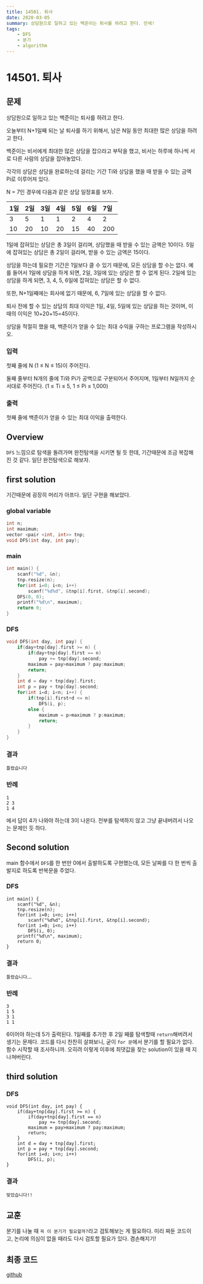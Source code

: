 ```yaml
---
title: 14501. 퇴사
date: 2020-03-05
summary: 상담원으로 일하고 있는 백준이는 퇴사를 하려고 한다. 만세!
tags:
    - DFS
    - 분기
    - algorithm
---
```

# 14501. 퇴사
## 문제

상담원으로 일하고 있는 백준이는 퇴사를 하려고 한다.

오늘부터 N+1일째 되는 날 퇴사를 하기 위해서, 남은 N일 동안 최대한 많은 상담을 하려고 한다.

백준이는 비서에게 최대한 많은 상담을 잡으라고 부탁을 했고, 비서는 하루에 하나씩 서로 다른 사람의 상담을 잡아놓았다.

각각의 상담은 상담을 완료하는데 걸리는 기간 Ti와 상담을 했을 때 받을 수 있는 금액 Pi로 이루어져 있다.

N = 7인 경우에 다음과 같은 상담 일정표를 보자.

|1일|2일|3일|4일|5일|6일|7일|
|:--|:--|:--|:--|:--|:--|:--|
|3  |5  |1  |1  |2  |4  |2  |
|10 |20 |10 |20 |15 |40 |200|

1일에 잡혀있는 상담은 총 3일이 걸리며, 상담했을 때 받을 수 있는 금액은 10이다. 5일에 잡혀있는 상담은 총 2일이 걸리며, 받을 수 있는 금액은 15이다.

상담을 하는데 필요한 기간은 1일보다 클 수 있기 때문에, 모든 상담을 할 수는 없다. 예를 들어서 1일에 상담을 하게 되면, 2일, 3일에 있는 상담은 할 수 없게 된다. 2일에 있는 상담을 하게 되면, 3, 4, 5, 6일에 잡혀있는 상담은 할 수 없다.

또한, N+1일째에는 회사에 없기 때문에, 6, 7일에 있는 상담을 할 수 없다.

퇴사 전에 할 수 있는 상담의 최대 이익은 1일, 4일, 5일에 있는 상담을 하는 것이며, 이때의 이익은 10+20+15=45이다.

상담을 적절히 했을 때, 백준이가 얻을 수 있는 최대 수익을 구하는 프로그램을 작성하시오.

### 입력

첫째 줄에 N (1 ≤ N ≤ 15)이 주어진다.

둘째 줄부터 N개의 줄에 Ti와 Pi가 공백으로 구분되어서 주어지며, 1일부터 N일까지 순서대로 주어진다. (1 ≤ Ti ≤ 5, 1 ≤ Pi ≤ 1,000)

### 출력

첫째 줄에 백준이가 얻을 수 있는 최대 이익을 출력한다.

## Overview

`DFS` 느낌으로 탐색을 돌려가며 완전탐색을 시키면 될 듯 한데, 기간때문에 조금 복잡해진 것 같다. 일단 완전탐색으로 해보자.

## first solution

기간때문에 굉장히 머리가 아프다. 일단 구현을 해보았다. 

### global variable
```cpp
int n;
int maximum;
vector <pair <int, int>> tnp;
void DFS(int day, int pay);
```

### main
```cpp
int main() {
    scanf("%d", &n);
    tnp.resize(n);
    for(int i=0; i<n; i++)
        scanf("%d%d", &tnp[i].first, &tnp[i].second);
    DFS(0, 0);
    printf("%d\n", maximum);
    return 0;
}
```
### DFS
```cpp
void DFS(int day, int pay) {
    if(day+tnp[day].first >= n) {
        if(day+tnp[day].first == n)
            pay += tnp[day].second;
        maximum = pay>maximum ? pay:maximum;
        return;
    }
    int d = day + tnp[day].first;
    int p = pay + tnp[day].second;
    for(int i=d; i<n; i++) {
        if(tnp[i].first+d <= n)
            DFS(i, p);
        else {
            maximum = p>maximum ? p:maximum;
            return;
        }
    }
}
```

### 결과

`틀렸습니다`

### 반례
```
1
2 3
1 4
```

에서 답이 4가 나와야 하는데 3이 나온다. 전부를 탐색하지 않고 그냥 끝내버려서 나오는 문제인 듯 하다.

## Second solution

main 함수에서 `DFS`를 한 번만 0에서 출발하도록 구현했는데, 모든 날짜를 다 한 번씩 출발지로 하도록 반복문을 주었다.

### DFS
```cpp{6,7}
int main() {
    scanf("%d", &n);
    tnp.resize(n);
    for(int i=0; i<n; i++)
        scanf("%d%d", &tnp[i].first, &tnp[i].second);
    for(int i=0; i<n; i++)
        DFS(i, 0);
    printf("%d\n", maximum);
    return 0;
}
```
### 결과

`틀렸습니다`...

### 반례
```
3
1 5
3 1
1 1
```

6이어야 하는데 5가 출력된다. 1일째를 추가한 후 2일 째를 탐색할때 `return`해버려서 생기는 문제다. 코드를 다시 찬찬히 살펴보니, 굳이 `for 문`에서 분기를 할 필요가 없다. 함수 시작할 때 조사하니까. 오히려 이렇게 이후에 최댓값을 찾는 solution이 있을 때 지나쳐버린다.

## third solution

### DFS
```cpp{10,11,12}
void DFS(int day, int pay) {
    if(day+tnp[day].first >= n) {
        if(day+tnp[day].first == n)
            pay += tnp[day].second;
        maximum = pay>maximum ? pay:maximum;
        return;
    }
    int d = day + tnp[day].first;
    int p = pay + tnp[day].second;
    for(int i=d; i<n; i++)
        DFS(i, p);
}
```
### 결과

`맞았습니다!!`

## 교훈

분기를 나눌 때 `꼭 이 분기가 필요할까?`라고 검토해보는 게 필요하다. 미리 짜둔 코드이고, 논리에 의심이 없을 때라도 다시 검토할 필요가 있다. 겸손해지기!

## 최종 코드

[github](https://github.com/shinjawkwang/bojPractice/blob/master/search/DFS/14501.cpp)